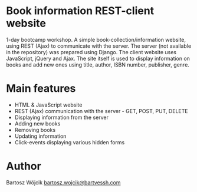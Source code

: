 # Book information REST-client website

1-day bootcamp workshop. A simple book-collection/information website, using REST (Ajax) to communicate with the server. 
The server (not available in the repository) was prepared using Django. The client website uses JavaScript, jQuery and Ajax.
The site itself is used to display information on books and add new ones using title, author, ISBN number, publisher, genre.

# Main features
* HTML & JavaScript website
* REST (Ajax) communication with the server - GET, POST, PUT, DELETE
* Displaying information from the server
* Adding new books
* Removing books
* Updating information
* Click-events displaying various hidden forms

# Author
Bartosz Wójcik
bartosz.wojcik@bartvessh.com
